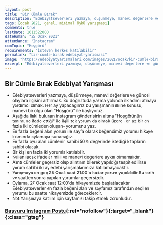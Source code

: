 ```yaml
---
layout: post
title: "Bir Cümle Bırak"
description: "Edebiyatseverleri yazmaya, düşünmeye, manevi değerlere ve güncel olaylara ilgisini arttırmak. Bu doğrultuda yazma yolunda ilk adımı atmaya yardımcı olmak. Her ay yapacağımız bu yarışmanın ilkine konusu, manevi bir olgu olan Hoşgörü ile başlıyoruz"
tags: [ocak 2021, genel, minimal öykü yarışması]
comments: true
lastDate: 1611522000 
dateHuman: "25 Ocak 2021"
attendance: "Instagram"
comTopic: "Hoşgörü"
requirements: "İsteyen herkes katılabilir"
permalink: "bir-cumle-birak-edebiyat-yarismasi"
image: "https://edebiyatyarismalari.com/images/2021/ocak/bir-cumle-birak-edebiyat-yarismasi.jpg"
excerpt: "Edebiyatseverleri yazmaya, düşünmeye, manevi değerlere ve güncel olaylara ilgisini arttırmak. Bu doğrultuda yazma yolunda ilk adımı atmaya yardımcı olmak. Her ay yapacağımız bu yarışmanın ilkine konusu, manevi bir olgu olan Hoşgörü ile başlıyoruz"
---
```


## Bir Cümle Bırak Edebiyat Yarışması
- Edebiyatseverleri yazmaya, düşünmeye, manevi değerlere ve güncel olaylara ilgisini arttırmak. Bu doğrultuda yazma yolunda ilk adımı atmaya yardımcı olmak. Her ay yapacağımız bu yarışmanın ilkine konusu, manevi bir olgu olan "Hoşgörü" ile başlıyoruz.
- Aşağıda linki bulunan instagram gönderisinin altına "Hoşgörünün tanımı,ne ifade ettiği" ile ilgili tek yorum da olmak üzere -en az bir en fazla iki cümleden oluşan- yorumunu yaz.
- En fazla beğeni alan yorum ile sayfa olarak beğendimiz yorumu hikaye kısmında oylamaya sunacağız.
- En fazla oyu alan cümlenin sahibi 50 ₺ değerinde istediği kitapların sahibi olacak.
- Bir kişi en fazla iki yorumla katılabilir.
- Kullanılacak ifadeler milli ve manevi değerlere aykırı olmamalıdır.
- Alıntı cümleler geçersiz olup alıntının bilerek yapıldığı tespit edilirse yorum sahibi iki ay edebi yarışmalarımıza katılamayacaktır.
- Yarışmaya en geç 25 Ocak saat 21:00'a kadar yorum yapılabilir.Bu tarih ve saatten sonra yapılan yorumlar geçersizdir.
- Oylama, 27 Ocak saat 12:00'da hikayemizde başlatılacaktır. Edebiyatseverler en fazla beğeni alan ve sayfamız tarafından seçilen yorumu bu saatte hikayemizde göreceklerdir.
- Not:Yarışmaya katılım için sayfamızı takip etmek zorunludur.

### [Başvuru Instagram Postu](https://www.instagram.com/p/CKOdfaajNgz/?ref=edebiyatyarismalari.com){:rel="nofollow"}{:target="_blank"}{:class="gtag"}